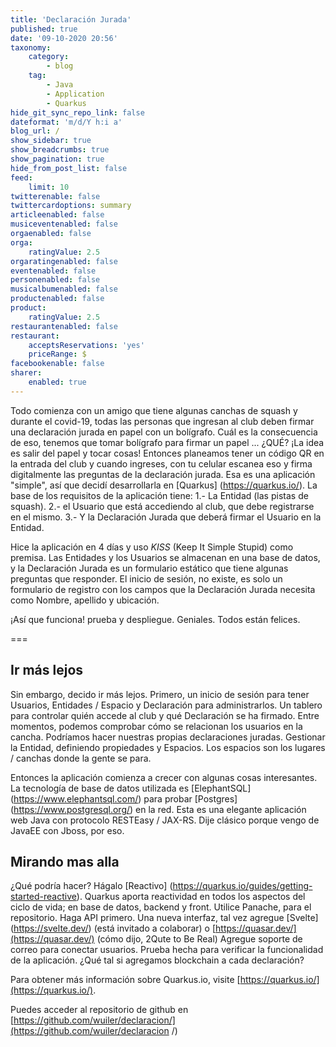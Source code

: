 ```yaml
---
title: 'Declaración Jurada'
published: true
date: '09-10-2020 20:56'
taxonomy:
    category:
        - blog
    tag:
        - Java
        - Application
        - Quarkus
hide_git_sync_repo_link: false
dateformat: 'm/d/Y h:i a'
blog_url: /
show_sidebar: true
show_breadcrumbs: true
show_pagination: true
hide_from_post_list: false
feed:
    limit: 10
twitterenable: false
twittercardoptions: summary
articleenabled: false
musiceventenabled: false
orgaenabled: false
orga:
    ratingValue: 2.5
orgaratingenabled: false
eventenabled: false
personenabled: false
musicalbumenabled: false
productenabled: false
product:
    ratingValue: 2.5
restaurantenabled: false
restaurant:
    acceptsReservations: 'yes'
    priceRange: $
facebookenable: false
sharer:
    enabled: true
---
```


Todo comienza con un amigo que tiene algunas canchas de squash y durante el covid-19, todas las personas que ingresan al club deben firmar una declaración jurada en papel con un bolígrafo.
Cuál es la consecuencia de eso, tenemos que tomar bolígrafo para firmar un papel ... ¿QUÉ? ¡La idea es salir del papel y tocar cosas!
Entonces planeamos tener un código QR en la entrada del club y cuando ingreses, con tu celular escanea eso y firma digitalmente las preguntas de la declaración jurada.
Esa es una aplicación "simple", así que decidí desarrollarla en [Quarkus] (https://quarkus.io/).
La base de los requisitos de la aplicación tiene:
1.- La Entidad (las pistas de squash).
2.- el Usuario que está accediendo al club, que debe registrarse en el mismo.
3.- Y la Declaración Jurada que deberá firmar el Usuario en la Entidad.
  
Hice la aplicación en 4 días y uso _KISS_ (Keep It Simple Stupid) como premisa. Las Entidades y los Usuarios se almacenan en una base de datos, y la Declaración Jurada es un formulario estático que tiene algunas preguntas que responder. El inicio de sesión, no existe, es solo un formulario de registro con los campos que la Declaración Jurada necesita como Nombre, apellido y ubicación.

¡Así que funciona! prueba y despliegue. Geniales. Todos están felices.

===

## Ir más lejos
Sin embargo, decido ir más lejos.
Primero, un inicio de sesión para tener Usuarios, Entidades / Espacio y Declaración para administrarlos.
Un tablero para controlar quién accede al club y qué Declaración se ha firmado.
Entre momentos, podemos comprobar cómo se relacionan los usuarios en la cancha.
Podríamos hacer nuestras propias declaraciones juradas.
Gestionar la Entidad, definiendo propiedades y Espacios. Los espacios son los lugares / canchas donde la gente se para.

Entonces la aplicación comienza a crecer con algunas cosas interesantes.
La tecnología de base de datos utilizada es [ElephantSQL] (https://www.elephantsql.com/) para probar [Postgres] (https://www.postgresql.org/) en la red.
Esta es una elegante aplicación web Java con protocolo RESTEasy / JAX-RS. Dije clásico porque vengo de JavaEE con Jboss, por eso.

## Mirando mas alla
¿Qué podría hacer? Hágalo [Reactivo] (https://quarkus.io/guides/getting-started-reactive). Quarkus aporta reactividad en todos los aspectos del ciclo de vida; en base de datos, backend y front.
Utilice Panache, para el repositorio.
Haga API primero.
Una nueva interfaz, tal vez agregue [Svelte] (https://svelte.dev/) (está invitado a colaborar) o [https://quasar.dev/](https://quasar.dev/) (cómo dijo, 2Qute to Be Real)
Agregue soporte de correo para conectar usuarios.
Prueba hecha para verificar la funcionalidad de la aplicación.
¿Qué tal si agregamos blockchain a cada declaración?

Para obtener más información sobre Quarkus.io, visite [https://quarkus.io/](https://quarkus.io/).

Puedes acceder al repositorio de github en <i class = "fa fa-github fa-2x"> </i> [https://github.com/wuiler/declaracion/](https://github.com/wuiler/declaracion /)